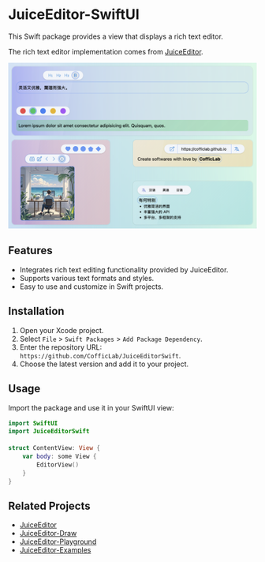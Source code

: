 # JuiceEditor-SwiftUI

This Swift package provides a view that displays a rich text editor.

The rich text editor implementation comes from [JuiceEditor](https://github.com/CofficLab/JuiceEditor).

![image](./docs/hero.png)

## Features

- Integrates rich text editing functionality provided by JuiceEditor.
- Supports various text formats and styles.
- Easy to use and customize in Swift projects.

## Installation

1. Open your Xcode project.
2. Select `File` > `Swift Packages` > `Add Package Dependency`.
3. Enter the repository URL: `https://github.com/CofficLab/JuiceEditorSwift`.
4. Choose the latest version and add it to your project.

## Usage

Import the package and use it in your SwiftUI view:

```swift
import SwiftUI
import JuiceEditorSwift

struct ContentView: View {
    var body: some View {
        EditorView()
    }
}
```

## Related Projects

- [JuiceEditor](https://github.com/CofficLab/JuiceEditor)
- [JuiceEditor-Draw](https://github.com/CofficLab/JuiceEditor-Draw)
- [JuiceEditor-Playground](https://github.com/cofficlab/JuiceEditor-Playground)
- [JuiceEditor-Examples](https://github.com/cofficlab/JuiceEditor-Examples)
